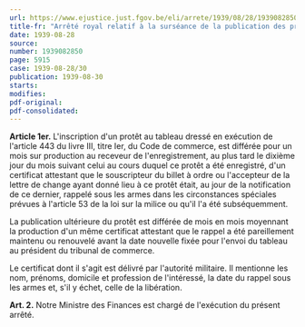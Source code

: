 ```yaml
---
url: https://www.ejustice.just.fgov.be/eli/arrete/1939/08/28/1939082850/justel
title-fr: "Arrêté royal relatif à la surséance de la publication des protêts notifiés aux citoyens rappelés sous les armes."
date: 1939-08-28
source:
number: 1939082850
page: 5915
case: 1939-08-28/30
publication: 1939-08-30
starts:
modifies:
pdf-original:
pdf-consolidated:
---
```


**Article 1er.** L'inscription d'un protêt au tableau dressé en exécution de l'article 443 du livre III, titre Ier, du Code de commerce, est différée pour un mois sur production au receveur de l'enregistrement, au plus tard le dixième jour du mois suivant celui au cours duquel ce protêt a été enregistré, d'un certificat attestant que le souscripteur du billet à ordre ou l'accepteur de la lettre de change ayant donné lieu à ce protêt était, au jour de la notification de ce dernier, rappelé sous les armes dans les circonstances spéciales prévues à l'article 53 de la loi sur la milice ou qu'il l'a été subséquemment.

La publication ultérieure du protêt est différée de mois en mois moyennant la production d'un même certificat attestant que le rappel a été pareillement maintenu ou renouvelé avant la date nouvelle fixée pour l'envoi du tableau au président du tribunal de commerce.

Le certificat dont il s'agit est délivré par l'autorité militaire. Il mentionne les nom, prénoms, domicile et profession de l'intéressé, la date du rappel sous les armes et, s'il y échet, celle de la libération.

**Art. 2.** Notre Ministre des Finances est chargé de l'exécution du présent arrêté.
